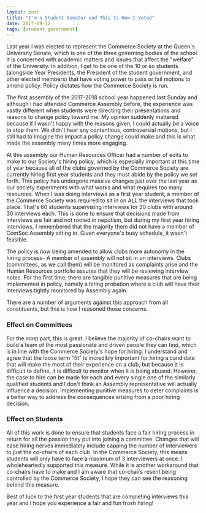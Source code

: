```yaml
---
layout: post
title: "I'm a Student Senator and This Is How I Voted"
date: 2017-09-12
tags: [student government]
---
```

Last year I was elected to represent the Commerce Society at the Queen's University Senate, which is one of the three governing bodies of the school. It is concerned with academic matters and issues that affect the "welfare" of the University. In addition, I get to be one of the 10 or so students (alongside Year Presidents, the President of the student government, and other elected members) that have voting power to pass or fail motions to amend policy. Policy dictates how the Commerce Society is run.

The first assembly of the 2017-2018 school year happened last Sunday and although I had attended Commerce Assembly before, the experience was vastly different when students were directing their presentations and reasons to change policy toward me. My opinion suddenly mattered because if I wasn't happy with the reasons given, I could actually be a voice to stop them. We didn't hear any contentious, controversial motions, but I still had to imagine the impact a policy change could make and this is what made the assembly many times more engaging.

At this assembly our Human Resources Officer had a number of edits to make to our Society's hiring policy, which is especially important at this time of year because all of the clubs governed by the Commerce Society are currently hiring first year students and they must abide by the policy we set forth. This policy has undergone massive changes just over the last year as our society experiments with what works and what requires too many resources. When I was doing interviews as a first year student, a member of the Commerce Society was required to sit in on ALL the interviews that took place. That's 60 students supervising interviews for 30 clubs with around 30 interviews each. This is done to ensure that decisions made from interviews are fair and not rooted in nepotism, but during my first year hiring interviews, I remembered that the majority them did not have a member of ComSoc Assembly sitting in. Given everyone's busy schedule, it wasn't feasible.

The policy is now being amended to allow clubs more autonomy in the hiring process- A member of assembly will not sit in on interviews. Clubs (committees, as we call them) will be monitored as complaints arise and the Human Resources portfolio assures that they will be reviewing interview notes. For the first time, there are tangible punitive measures that are being implemented in policy, namely a hiring probation where a club will have their interviews tightly monitored by Assembly again.

There are a number of arguments against this approach from all constituents, but this is how I reasoned those concerns.

### Effect on Committees

For the most part, this is great. I believe the majority of co-chairs want to build a team of the most passionate and driven people they can find, which is in line with the Commerce Society's hope for hiring. I understand and agree that the loose term "fit" is incredibly important for hiring a candidate that will make the most of their experience on a club, but because it is difficult to define, it is difficult to monitor when it is being abused. However, the case to hire can be made for each and every single one of the similarly qualified students and I don't think an Assembly representative will actually influence a decision. Implementing punitive measures to deter complaints is a better way to address the consequences arising from a poor hiring decision.

### Effect on Students

All of this work is done to ensure that students face a fair hiring process in return for all the passion they put into joining a committee. Changes that will ease hiring nerves immediately include capping the number of interviewers to just the co-chairs of each club. In the Commerce Society, this means students will only have to face a maximum of 3 interviewers at once. I wholeheartedly supported this measure. While it is another workaround that co-chairs have to make and I am aware that co-chairs resent being controlled by the Commerce Society, I hope they can see the reasoning behind this measure.

Best of luck to the first year students that are completing interviews this year and I hope you experience a fair and fun frosh hiring!
